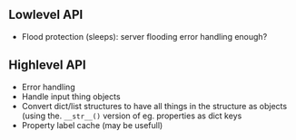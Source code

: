 Lowlevel API
------------

- Flood protection (sleeps): server flooding error handling enough?


Highlevel API
-------------

- Error handling
- Handle input thing objects
- Convert dict/list structures to have all things in the structure as objects (using the. `__str__()` version of eg. properties as dict keys
- Property label cache (may be usefull)
